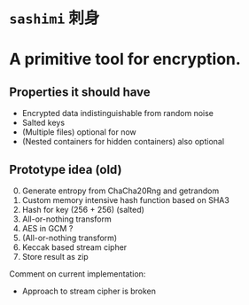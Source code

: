 # `sashimi` 刺身

# A primitive tool for encryption.

## Properties it should have
- Encrypted data indistinguishable from random noise
- Salted keys
- (Multiple files) optional for now
- (Nested containers for hidden containers) also optional

## Prototype idea (old)
0. Generate entropy from ChaCha20Rng and getrandom
1. Custom memory intensive hash function based on SHA3
2. Hash for key (256 + 256) (salted)
3. All-or-nothing transform
4. AES in GCM ?
5. (All-or-nothing transform)
6. Keccak based stream cipher
7. Store result as zip

Comment on current implementation:
- Approach to stream cipher is broken